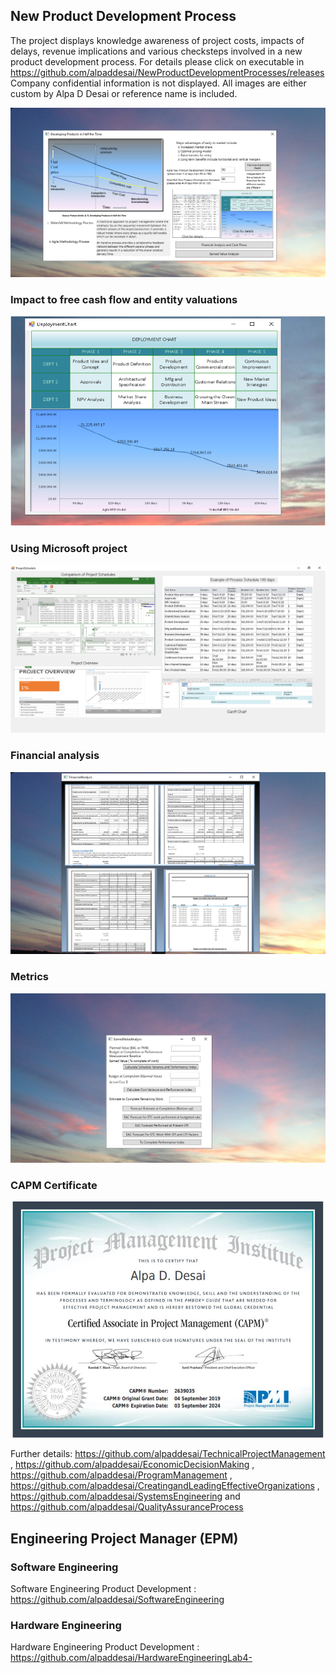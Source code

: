 ## New Product Development Process

The project displays knowledge awareness of project costs, impacts of delays, revenue implications and various checksteps involved in a new product development process. For details please click on executable in https://github.com/alpaddesai/NewProductDevelopmentProcesses/releases  Company confidential information is not displayed. All images are either custom by Alpa D Desai or reference name is included. 

![Image of NewProductDevelopmentProcess](DevelopingProductsinHalftheTimeMainWindowOne.png) 

### Impact to free cash flow and entity valuations
![Image of NewProductDevelopmentProcess](VisioDiagram.png) 

### Using Microsoft project
![Image of NewProductDevelopmentProcess](ProjectSchedule.png)

### Financial analysis
![Image](FinancialAnalysisImage.png)

### Metrics
![Image](EarnedValueAnalysis.png)

### CAPM Certificate
![image](CAPMCertificate.jpg)

Further details: https://github.com/alpaddesai/TechnicalProjectManagement ,  https://github.com/alpaddesai/EconomicDecisionMaking , https://github.com/alpaddesai/ProgramManagement , https://github.com/alpaddesai/CreatingandLeadingEffectiveOrganizations , https://github.com/alpaddesai/SystemsEngineering and https://github.com/alpaddesai/QualityAssuranceProcess

## Engineering Project Manager (EPM)

### Software Engineering
Software Engineering Product Development : https://github.com/alpaddesai/SoftwareEngineering
### Hardware Engineering
Hardware Engineering Product Development : https://github.com/alpaddesai/HardwareEngineeringLab4-

